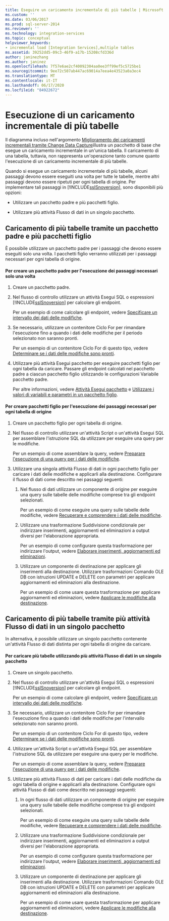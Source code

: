 ```yaml
---
title: Eseguire un caricamento incrementale di più tabelle | Microsoft Docs
ms.custom: ''
ms.date: 03/06/2017
ms.prod: sql-server-2014
ms.reviewer: ''
ms.technology: integration-services
ms.topic: conceptual
helpviewer_keywords:
- incremental load [Integration Services],multiple tables
ms.assetid: 39252dd5-09c3-46f9-a17b-15208cfd336d
author: janinezhang
ms.author: janinez
ms.openlocfilehash: 7f57e6ae2cf40092304aa0ee3ff99ef5c5725be1
ms.sourcegitcommit: 9ee72c507ab447ac69014a7eea4e43523a0a3ec4
ms.translationtype: MT
ms.contentlocale: it-IT
ms.lasthandoff: 06/17/2020
ms.locfileid: "84922672"
---
```

# <a name="perform-an-incremental-load-of-multiple-tables"></a>Esecuzione di un caricamento incrementale di più tabelle
  Il diagramma incluso nell'argomento [Miglioramento dei caricamenti incrementali tramite Change Data Capture](change-data-capture-ssis.md)illustra un pacchetto di base che esegue un caricamento incrementale in un'unica tabella. Il caricamento di una tabella, tuttavia, non rappresenta un'operazione tanto comune quanto l'esecuzione di un caricamento incrementale di più tabelle.  
  
 Quando si esegue un caricamento incrementale di più tabelle, alcuni passaggi devono essere eseguiti una volta per tutte le tabelle, mentre altri passaggi devono essere ripetuti per ogni tabella di origine. Per implementare tali passaggi in [!INCLUDE[ssISnoversion](../../includes/ssisnoversion-md.md)], sono disponibili più opzioni:  
  
-   Utilizzare un pacchetto padre e più pacchetti figlio.  
  
-   Utilizzare più attività Flusso di dati in un singolo pacchetto.  
  
## <a name="loading-multiple-tables-by-using-a-parent-package-and-multiple-child-packages"></a>Caricamento di più tabelle tramite un pacchetto padre e più pacchetti figlio  
 È possibile utilizzare un pacchetto padre per i passaggi che devono essere eseguiti solo una volta. I pacchetti figlio verranno utilizzati per i passaggi necessari per ogni tabella di origine.  
  
#### <a name="to-create-a-parent-package-that-performs-those-steps-that-only-have-to-be-done-once"></a>Per creare un pacchetto padre per l'esecuzione dei passaggi necessari solo una volta  
  
1.  Creare un pacchetto padre.  
  
2.  Nel flusso di controllo utilizzare un attività Esegui SQL o espressioni [!INCLUDE[ssISnoversion](../../includes/ssisnoversion-md.md)] per calcolare gli endpoint.  
  
     Per un esempio di come calcolare gli endpoint, vedere [Specificare un intervallo dei dati delle modifiche](specify-an-interval-of-change-data.md).  
  
3.  Se necessario, utilizzare un contenitore Ciclo For per rimandare l'esecuzione fino a quando i dati delle modifiche per il periodo selezionato non saranno pronti.  
  
     Per un esempio di un contenitore Ciclo For di questo tipo, vedere [Determinare se i dati delle modifiche sono pronti](determine-whether-the-change-data-is-ready.md).  
  
4.  Utilizzare più attività Esegui pacchetto per eseguire pacchetti figlio per ogni tabella da caricare. Passare gli endpoint calcolati nel pacchetto padre a ciascun pacchetto figlio utilizzando le configurazioni Variabile pacchetto padre.  
  
     Per altre informazioni, vedere [Attività Esegui pacchetto](../control-flow/execute-package-task.md) e [Utilizzare i valori di variabili e parametri in un pacchetto figlio](../use-the-values-of-variables-and-parameters-in-a-child-package.md).  
  
#### <a name="to-create-child-packages-to-perform-those-steps-that-have-to-be-done-for-each-source-table"></a>Per creare pacchetti figlio per l'esecuzione dei passaggi necessari per ogni tabella di origine  
  
1.  Creare un pacchetto figlio per ogni tabella di origine.  
  
2.  Nel flusso di controllo utilizzare un'attività Script o un'attività Esegui SQL per assemblare l'istruzione SQL da utilizzare per eseguire una query per le modifiche.  
  
     Per un esempio di come assemblare la query, vedere [Preparare l'esecuzione di una query per i dati delle modifiche](prepare-to-query-for-the-change-data.md).  
  
3.  Utilizzare una singola attività Flusso di dati in ogni pacchetto figlio per caricare i dati delle modifiche e applicarli alla destinazione. Configurare il flusso di dati come descritto nei passaggi seguenti:  
  
    1.  Nel flusso di dati utilizzare un componente di origine per eseguire una query sulle tabelle delle modifiche comprese tra gli endpoint selezionati.  
  
         Per un esempio di come eseguire una query sulle tabelle delle modifiche, vedere [Recuperare e comprendere i dati delle modifiche](retrieve-and-understand-the-change-data.md).  
  
    2.  Utilizzare una trasformazione Suddivisione condizionale per indirizzare inserimenti, aggiornamenti ed eliminazioni a output diversi per l'elaborazione appropriata.  
  
         Per un esempio di come configurare questa trasformazione per indirizzare l'output, vedere [Elaborare inserimenti, aggiornamenti ed eliminazioni](process-inserts-updates-and-deletes.md).  
  
    3.  Utilizzare un componente di destinazione per applicare gli inserimenti alla destinazione. Utilizzare trasformazioni Comando OLE DB con istruzioni UPDATE e DELETE con parametri per applicare aggiornamenti ed eliminazioni alla destinazione.  
  
         Per un esempio di come usare questa trasformazione per applicare aggiornamenti ed eliminazioni, vedere [Applicare le modifiche alla destinazione](apply-the-changes-to-the-destination.md).  
  
## <a name="loading-multiple-tables-by-using-multiple-data-flow-tasks-in-a-single-package"></a>Caricamento di più tabelle tramite più attività Flusso di dati in un singolo pacchetto  
 In alternativa, è possibile utilizzare un singolo pacchetto contenente un'attività Flusso di dati distinta per ogni tabella di origine da caricare.  
  
#### <a name="to-load-multiple-tables-by-using-multiple-data-flow-tasks-in-a-single-package"></a>Per caricare più tabelle utilizzando più attività Flusso di dati in un singolo pacchetto  
  
1.  Creare un singolo pacchetto.  
  
2.  Nel flusso di controllo utilizzare un'attività Esegui SQL o espressioni [!INCLUDE[ssISnoversion](../../includes/ssisnoversion-md.md)] per calcolare gli endpoint.  
  
     Per un esempio di come calcolare gli endpoint, vedere [Specificare un intervallo dei dati delle modifiche](specify-an-interval-of-change-data.md).  
  
3.  Se necessario, utilizzare un contenitore Ciclo For per rimandare l'esecuzione fino a quando i dati delle modifiche per l'intervallo selezionato non saranno pronti.  
  
     Per un esempio di un contenitore Ciclo For di questo tipo, vedere [Determinare se i dati delle modifiche sono pronti](determine-whether-the-change-data-is-ready.md).  
  
4.  Utilizzare un'attività Script o un'attività Esegui SQL per assemblare l'istruzione SQL da utilizzare per eseguire una query per le modifiche.  
  
     Per un esempio di come assemblare la query, vedere [Preparare l'esecuzione di una query per i dati delle modifiche](prepare-to-query-for-the-change-data.md).  
  
5.  Utilizzare più attività Flusso di dati per caricare i dati delle modifiche da ogni tabella di origine e applicarli alla destinazione. Configurare ogni attività Flusso di dati come descritto nei passaggi seguenti:  
  
    1.  In ogni flusso di dati utilizzare un componente di origine per eseguire una query sulle tabelle delle modifiche comprese tra gli endpoint selezionati.  
  
         Per un esempio di come eseguire una query sulle tabelle delle modifiche, vedere [Recuperare e comprendere i dati delle modifiche](retrieve-and-understand-the-change-data.md).  
  
    2.  Utilizzare una trasformazione Suddivisione condizionale per indirizzare inserimenti, aggiornamenti ed eliminazioni a output diversi per l'elaborazione appropriata.  
  
         Per un esempio di come configurare questa trasformazione per indirizzare l'output, vedere [Elaborare inserimenti, aggiornamenti ed eliminazioni](process-inserts-updates-and-deletes.md).  
  
    3.  Utilizzare un componente di destinazione per applicare gli inserimenti alla destinazione. Utilizzare trasformazioni Comando OLE DB con istruzioni UPDATE e DELETE con parametri per applicare aggiornamenti ed eliminazioni alla destinazione.  
  
         Per un esempio di come usare questa trasformazione per applicare aggiornamenti ed eliminazioni, vedere [Applicare le modifiche alla destinazione](apply-the-changes-to-the-destination.md).  
  
  
